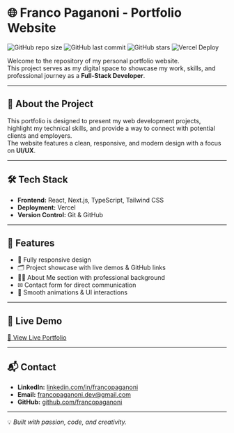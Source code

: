 # 🌐 Franco Paganoni - Portfolio Website

![GitHub repo size](https://img.shields.io/github/repo-size/francopaganoni/portfolio?color=blue)
![GitHub last commit](https://img.shields.io/github/last-commit/francopaganoni/portfolio?color=brightgreen)
![GitHub stars](https://img.shields.io/github/stars/francopaganoni/portfolio?style=social)
![Vercel Deploy](https://img.shields.io/badge/deployed%20on-Vercel-black?logo=vercel)

Welcome to the repository of my personal portfolio website.  
This project serves as my digital space to showcase my work, skills, and professional journey as a **Full-Stack Developer**.

---

## 🚀 About the Project

This portfolio is designed to present my web development projects, highlight my technical skills, and provide a way to connect with potential clients and employers.  
The website features a clean, responsive, and modern design with a focus on **UI/UX**.

---

## 🛠 Tech Stack

- **Frontend:** React, Next.js, TypeScript, Tailwind CSS
- **Deployment:** Vercel
- **Version Control:** Git & GitHub

---

## 📌 Features

- 📱 Fully responsive design
- 🗂 Project showcase with live demos & GitHub links
- 🧑‍💻 About Me section with professional background
- ✉ Contact form for direct communication
- 🎨 Smooth animations & UI interactions

---

## 🌟 Live Demo

[🔗 View Live Portfolio](https://francopaganoni.com)

---

## 📬 Contact

- **LinkedIn:** [linkedin.com/in/francopaganoni](https://linkedin.com/in/francopaganoni)
- **Email:** francopaganoni.dev@gmail.com
- **GitHub:** [github.com/francopaganoni](https://github.com/francopaganoni)

---

💡 _Built with passion, code, and creativity._
